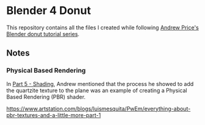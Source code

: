 # Blender 4 Donut

This repository contains all the files I created while following [Andrew Price's Blender donut tutorial series](https://www.youtube.com/playlist?list=PLjEaoINr3zgEPv5y--4MKpciLaoQYZB1Z).

## Notes

### Physical Based Rendering

In [Part 5 - Shading](https://www.youtube.com/watch?v=fsLO1F5x7yM&list=PLjEaoINr3zgEPv5y--4MKpciLaoQYZB1Z&index=5), Andrew mentioned that the process he showed to add the quartzite texture to the plane was an example of creating a Physical Based Rendering (PBR) shader.

https://www.artstation.com/blogs/luismesquita/PwEm/everything-about-pbr-textures-and-a-little-more-part-1
